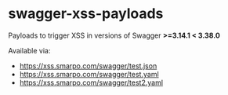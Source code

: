 # swagger-xss-payloads

Payloads to trigger XSS in versions of Swagger **>=3.14.1 < 3.38.0**

Available via:
* https://xss.smarpo.com/swagger/test.json
* https://xss.smarpo.com/swagger/test.yaml
* https://xss.smarpo.com/swagger/test2.yaml